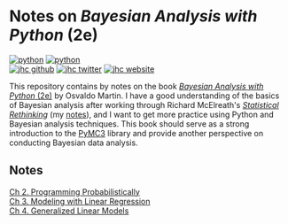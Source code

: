 # Notes on *Bayesian Analysis with Python* (2e)

[![python](https://img.shields.io/badge/Python-3.8.3-3776AB.svg?style=flat&logo=python)](https://github.com/jhrcook)
[![python](https://img.shields.io/badge/Jupyter-Lab-F37626.svg?style=flat&logo=jupyter)](https://github.com/jhrcook)  
[![jhc github](https://img.shields.io/badge/GitHub-jhrcook-181717.svg?style=flat&logo=github)](https://github.com/jhrcook)
[![jhc twitter](https://img.shields.io/badge/Twitter-@JoshDoesA-00aced.svg?style=flat&logo=twitter)](https://twitter.com/JoshDoesa)
[![jhc website](https://img.shields.io/badge/Website-Joshua_Cook-5087B2.svg?style=flat&logo=telegram)](https://joshuacook.netlify.com)

This repository contains by notes on the book [*Bayesian Analysis with Python* (2e)](https://www.packtpub.com/big-data-and-business-intelligence/bayesian-analysis-python-second-edition) by Osvaldo Martin.
I have a good understanding of the basics of Bayesian analysis after working through Richard McElreath's [*Statistical Rethinking*](https://xcelab.net/rm/statistical-rethinking/) (my [notes](https://github.com/jhrcook/statistical-rethinking)), and I want to get more practice using Python and Bayesian analysis techniques.
This book should serve as a strong introduction to the [PyMC3](https://docs.pymc.io) library and provide another perspective on conducting Bayesian data analysis.

## Notes

[Ch 2. Programming Probabilistically](02_programming-probabilistically.md)  
[Ch 3. Modeling with Linear Regression](03_modeling-with-linear-regression.md)  
[Ch 4. Generalized Linear Models](04_generalized-linear-models.md)
